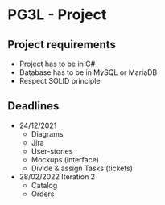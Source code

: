 # PG3L - Project

## Project requirements

* Project has to be in C#
* Database has to be in MySQL or MariaDB
* Respect SOLID principle

## Deadlines

* 24/12/2021
  * Diagrams
  * Jira
  * User-stories
  * Mockups (interface)
  * Divide & assign Tasks (tickets)
* 28/02/2022 Iteration 2
  * Catalog
  * Orders
